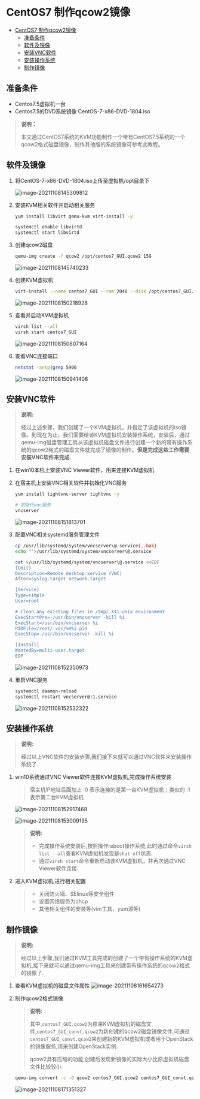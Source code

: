 # CentOS7 制作qcow2镜像
- [CentOS7 制作qcow2镜像](#centos7-制作qcow2镜像)
  - [准备条件](#准备条件)
  - [软件及镜像](#软件及镜像)
  - [安装VNC软件](#安装vnc软件)
  - [安装操作系统](#安装操作系统)
  - [制作镜像](#制作镜像)
## 准备条件

- Centos7.5虚拟机一台
- Centos7.5的DVD系统镜像 CentOS-7-x86-DVD-1804.iso

> **说明：**
>
> ​	本文通过CentOS7系统的KVM功能制作一个带有CentOS7.5系统的一个qcow2格式磁盘镜像，制作其他版的系统镜像可参考此教程。

## 软件及镜像

1. 将CentOS-7-x86-DVD-1804.iso上传至虚拟机/opt目录下

   ![image-20211108145309812](https://s2.loli.net/2022/12/05/4TsB7Z8AKrDC1Yb.png)

2. 安装KVM相关软件并启动相关服务

   ```bash
   yum install libvirt qemu-kvm virt-install -y
   
   systemctl enable libvirtd
   systemctl start libvirtd
   ```

3. 创建qcow2磁盘

   ```bash
   qemu-img create -f qcow2 /opt/centos7_GUI.qcow2 15G
   ```

   ![image-20211108145740233](https://s2.loli.net/2022/12/05/VB5HEXKbCiWJj8x.png)

4. 创建KVM虚拟机

   ```bash
   virt-install --name centos7_GUI --ram 2048 --disk /opt/centos7_GUI.qcow2,format=qcow2 --network network=default --graphics vnc,listen=0.0.0.0 --noautoconsole --os-type=linux --os-variant=centos7.0 --location=/opt/CentOS-7-x86_64-DVD-1804.iso
   ```

   ![image-20211108150218928](https://s2.loli.net/2022/12/05/Cdg45zQmbNISrpU.png)

5. 查看并启动KVM虚拟机

   ```bash
   virsh list --all
   virsh start centos7_GUI
   ```

   ![image-20211108150807164](https://s2.loli.net/2022/12/05/i7KkIhqFXNxbvCu.png)

6. 查看VNC连接端口

   ```bash
   netstat -antp|grep 5900
   ```

   ![image-20211108150941408](https://s2.loli.net/2022/12/05/Eq2ysDaOGHYmznM.png)

## 安装VNC软件

> **说明:**
>
> ​	经过上述步骤，我们创建了一个KVM虚拟机，并指定了该虚拟机的iso镜像。到现在为止，我们需要给该KVM虚拟机安装操作系统，安装后，通过qemu-img磁盘管理工具从该虚拟机磁盘文件进行创建一个新的带有操作系统的qcow2格式的磁盘文件就完成了镜像的制作。**但是完成这些工作需要安装VNC软件来完成.**

1. 在win10本机上安装VNC Viewer软件，用来连接KVM虚拟机

2. 在宿主机上安装VNC相关软件并初始化VNC服务

   ```bash
   yum install tightvnc-server tightvnc -y
   
   # 初始化vnc服务
   vncserver
   ```

   ![image-20211108151813701](https://s2.loli.net/2022/12/05/Vb8gJyr6d5H1GoZ.png)

3. 配置VNC相关systemd服务管理文件

   ```bash
   cp /usr/lib/systemd/system/vncserver\@.service{,.bak}
   echo "">/usr/lib/systemd/system/vncserver\@.service
   
   cat >/usr/lib/systemd/system/vncserver\@.service <<EOF
   [Unit]
   Description=Remote desktop service (VNC)
   After=syslog.target network.target
   
   [Service]
   Type=simple
   User=root
   
   # Clean any existing files in /tmp/.X11-unix environment
   ExecStartPre=-/usr/bin/vncserver -kill %i
   ExecStart=/usr/bin/vncserver %i
   PIDFile=/root/.vnc/%H%i.pid
   ExecStop=-/usr/bin/vncserver -kill %i
   
   [Install]
   WantedBy=multi-user.target
   EOF
   ```

   ![image-20211108152350973](https://s2.loli.net/2022/12/05/9DEWuHhFVtMawzQ.png)

4. 重启VNC服务

   ```bash
   systemctl daemon-reload
   systemctl restart vncserver@:1.service
   ```

   ![image-20211108152532322](https://s2.loli.net/2022/12/05/j4Sz2dxHRYNal6F.png)

## 安装操作系统

> **说明:**
>
> ​	经过以上VNC软件的安装步骤,我们接下来就可以通过VNC软件来安装操作系统了．

1. win10系统通过VNC Viewer软件连接KVM虚拟机,完成操作系统安装

   > 宿主机IP地址后面加上  :0  表示连接的是第一台KVM虚拟机；类似的  :1 表示第二台KVM虚拟机

   ![image-20211108152917468](https://s2.loli.net/2022/12/05/Fh6XtaYnkvEDZg1.png)

   ![image-20211108153009195](https://s2.loli.net/2022/12/05/RWkQNHPix9DC71E.png)

   > **说明:**
   >
   > - 完成操作系统安装后,按照操作reboot操作系统,此时通过命令`virsh list --all`查看KVM虚拟机发现是`shut off`状态.
   > -  通过`virsh start`命令重新启动该KVM虚拟机，并再次通过VNC　Viewer软件连接.

2. 进入KVM虚拟机,进行相关配置

   > - 关闭防火墙、SElinux等安全组件
   > - 设置网络服务为dhcp
   > - 其他相关组件的安装等(vim工具、yum源等)

## 制作镜像

> **说明:**
>
> ​		经过以上步骤,我们通过KVM工具完成的创建了一个带有操作系统的KVM虚拟机,接下来就可以通过qemu-img工具来创建带有操作系统的qcow2格式的镜像了.

1. 查看KVM虚拟机的磁盘文件属性
   ![image-20211108161654273](https://s2.loli.net/2022/12/05/TxLy37evStrYUh9.png)

2. 制作qcow2格式镜像

   > **说明:**
   >
   > ​		其中,`centos7_GUI.qcow2`为原来KVM虚拟机的磁盘文件,`centos7_GUI_convt.qcow2`为新创建的qcow2磁盘镜像文件,可通过`centos7_GUI_convt.qcow2`来创建新的KVM虚拟机或者用于OpenStack的镜像服务,用来创建OpenStack实例.
   >
   > ​		qcow2具有压缩的功能,创建后发现新镜像的实际大小比原虚拟机磁盘文件比较较小.

   ```bash
   qemu-img convert -c -O qcow2 centos7_GUI.qcow2 centos7_GUI_convt.qcow2
   ```

   ![image-20211108171351327](https://s2.loli.net/2022/12/05/ZFvCoDIsUzBW8Ay.png)